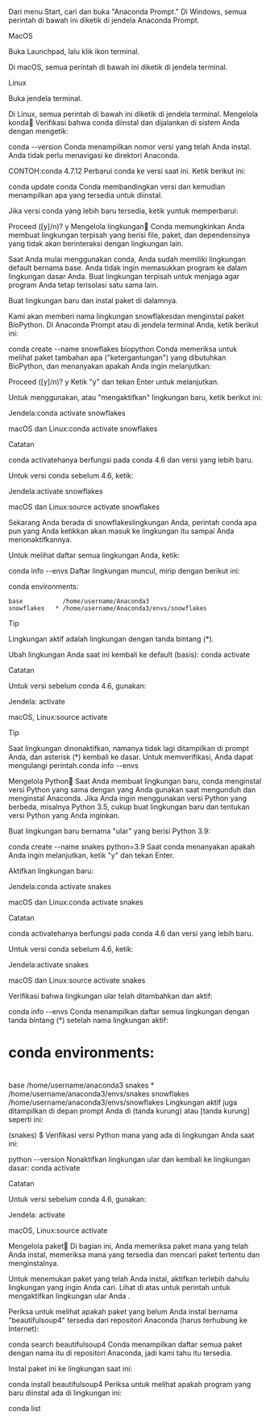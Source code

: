 Dari menu Start, cari dan buka "Anaconda Prompt."
Di Windows, semua perintah di bawah ini diketik di jendela Anaconda Prompt.

MacOS

Buka Launchpad, lalu klik ikon terminal.

Di macOS, semua perintah di bawah ini diketik di jendela terminal.

Linux

Buka jendela terminal.

Di Linux, semua perintah di bawah ini diketik di jendela terminal.
Mengelola konda
Verifikasi bahwa conda diinstal dan dijalankan di sistem Anda dengan mengetik:

conda --version
Conda menampilkan nomor versi yang telah Anda instal. Anda tidak perlu menavigasi ke direktori Anaconda.

CONTOH:conda 4.7.12
Perbarui conda ke versi saat ini. Ketik berikut ini:

conda update conda
Conda membandingkan versi dan kemudian menampilkan apa yang tersedia untuk diinstal.

Jika versi conda yang lebih baru tersedia, ketik yuntuk memperbarui:

Proceed ([y]/n)? y
Mengelola lingkungan
Conda memungkinkan Anda membuat lingkungan terpisah yang berisi file, paket, dan dependensinya yang tidak akan berinteraksi dengan lingkungan lain.

Saat Anda mulai menggunakan conda, Anda sudah memiliki lingkungan default bernama base. Anda tidak ingin memasukkan program ke dalam lingkungan dasar Anda. Buat lingkungan terpisah untuk menjaga agar program Anda tetap terisolasi satu sama lain.

Buat lingkungan baru dan instal paket di dalamnya.

Kami akan memberi nama lingkungan snowflakesdan menginstal paket BioPython. Di Anaconda Prompt atau di jendela terminal Anda, ketik berikut ini:

conda create --name snowflakes biopython
Conda memeriksa untuk melihat paket tambahan apa ("ketergantungan") yang dibutuhkan BioPython, dan menanyakan apakah Anda ingin melanjutkan:

Proceed ([y]/n)? y
Ketik "y" dan tekan Enter untuk melanjutkan.

Untuk menggunakan, atau "mengaktifkan" lingkungan baru, ketik berikut ini:

Jendela:conda activate snowflakes

macOS dan Linux:conda activate snowflakes

Catatan

conda activatehanya berfungsi pada conda 4.6 dan versi yang lebih baru.

Untuk versi conda sebelum 4.6, ketik:

Jendela:activate snowflakes

macOS dan Linux:source activate snowflakes

Sekarang Anda berada di snowflakeslingkungan Anda, perintah conda apa pun yang Anda ketikkan akan masuk ke lingkungan itu sampai Anda menonaktifkannya.

Untuk melihat daftar semua lingkungan Anda, ketik:

conda info --envs
Daftar lingkungan muncul, mirip dengan berikut ini:

conda environments:

    base           /home/username/Anaconda3
    snowflakes   * /home/username/Anaconda3/envs/snowflakes
Tip

Lingkungan aktif adalah lingkungan dengan tanda bintang (*).

Ubah lingkungan Anda saat ini kembali ke default (basis): conda activate

Catatan

Untuk versi sebelum conda 4.6, gunakan:

Jendela: activate

macOS, Linux:source activate

Tip

Saat lingkungan dinonaktifkan, namanya tidak lagi ditampilkan di prompt Anda, dan asterisk (*) kembali ke dasar. Untuk memverifikasi, Anda dapat mengulangi perintah.conda info --envs

Mengelola Python
Saat Anda membuat lingkungan baru, conda menginstal versi Python yang sama dengan yang Anda gunakan saat mengunduh dan menginstal Anaconda. Jika Anda ingin menggunakan versi Python yang berbeda, misalnya Python 3.5, cukup buat lingkungan baru dan tentukan versi Python yang Anda inginkan.

Buat lingkungan baru bernama "ular" yang berisi Python 3.9:

conda create --name snakes python=3.9
Saat conda menanyakan apakah Anda ingin melanjutkan, ketik "y" dan tekan Enter.

Aktifkan lingkungan baru:

Jendela:conda activate snakes

macOS dan Linux:conda activate snakes

Catatan

conda activatehanya berfungsi pada conda 4.6 dan versi yang lebih baru.

Untuk versi conda sebelum 4.6, ketik:

Jendela:activate snakes

macOS dan Linux:source activate snakes

Verifikasi bahwa lingkungan ular telah ditambahkan dan aktif:

conda info --envs
Conda menampilkan daftar semua lingkungan dengan tanda bintang (*) setelah nama lingkungan aktif:

# conda environments:
#
base                     /home/username/anaconda3
snakes                *  /home/username/anaconda3/envs/snakes
snowflakes               /home/username/anaconda3/envs/snowflakes
Lingkungan aktif juga ditampilkan di depan prompt Anda di (tanda kurung) atau [tanda kurung] seperti ini:

(snakes) $
Verifikasi versi Python mana yang ada di lingkungan Anda saat ini:

python --version
Nonaktifkan lingkungan ular dan kembali ke lingkungan dasar: conda activate

Catatan

Untuk versi sebelum conda 4.6, gunakan:

Jendela: activate

macOS, Linux:source activate

Mengelola paket
Di bagian ini, Anda memeriksa paket mana yang telah Anda instal, memeriksa mana yang tersedia dan mencari paket tertentu dan menginstalnya.

Untuk menemukan paket yang telah Anda instal, aktifkan terlebih dahulu lingkungan yang ingin Anda cari. Lihat di atas untuk perintah untuk mengaktifkan lingkungan ular Anda .

Periksa untuk melihat apakah paket yang belum Anda instal bernama "beautifulsoup4" tersedia dari repositori Anaconda (harus terhubung ke Internet):

conda search beautifulsoup4
Conda menampilkan daftar semua paket dengan nama itu di repositori Anaconda, jadi kami tahu itu tersedia.

Instal paket ini ke lingkungan saat ini:

conda install beautifulsoup4
Periksa untuk melihat apakah program yang baru diinstal ada di lingkungan ini:

conda list

